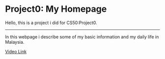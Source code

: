 # Project0: My Homepage

Hello, this is a project i did for CS50:Project0.

***

In this webpage i describe some of my basic information and my daily life in Malaysia.

[Video Link](https://youtu.be/TfhzFcNxvt8)